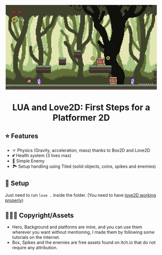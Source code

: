 <div align="center">

<a href="https://github.com/manuelsanchezweb/lua-love2d-platformer">
  <img width="500px" src="./screen-final.png" alt="Logo" width="800" />
</a>

# LUA and Love2D: First Steps for a Platformer 2D

</div>

## ⭐️ Features

- ⚛️ Physics (Gravity, acceleration, mass) thanks to Box2D and Love2D
- 💕 Health system (3 lives max)
- 👾 Simple Enemy
- 🏞️ Setup handling using Tiled (solid objects, coins, spikes and enemies)

## 🔧 Setup

Just need to run `love .` inside the folder.
(You need to have [love2D working properly](https://love2d.org/))

## 🤷🏻‍♂️ Copyright/Assets

- Hero, Background and platforms are mine, and you can use them wherever you want without mentioning, I made them by following some tutorials on the Internet.
- Box, Spikes and the enemies are free assets found on itch.io that do not require any attribution.
